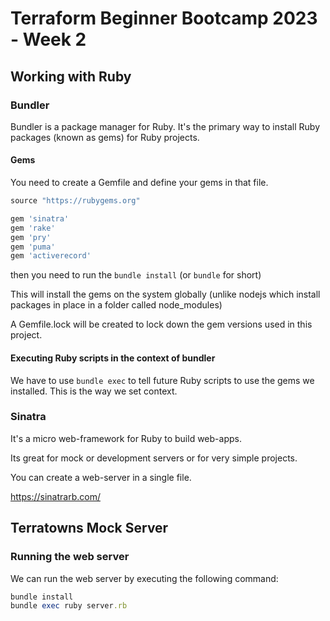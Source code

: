 # Terraform Beginner Bootcamp 2023 - Week 2

## Working with Ruby

### Bundler

Bundler is a package manager for Ruby. It's the primary way to install Ruby packages (known as gems) for Ruby projects.

#### Gems

You need to create a Gemfile and define your gems in that file.
```ruby
source "https://rubygems.org"

gem 'sinatra'
gem 'rake'
gem 'pry'
gem 'puma'
gem 'activerecord'
```

then you need to run the `bundle install` (or `bundle` for short)

This will install the gems on the system globally (unlike nodejs which install packages in place in a folder called node_modules)

A Gemfile.lock will be created to lock down the gem versions used in this project.

#### Executing Ruby scripts in the context of bundler

We have to use `bundle exec` to tell future Ruby scripts to use the gems we installed. This is the way we set context.

### Sinatra

It's a micro web-framework for Ruby to build web-apps.

Its great for mock or development servers or for very simple projects.

You can create a web-server in a single file.

https://sinatrarb.com/

## Terratowns Mock Server

### Running the web server

We can run the web server by executing the following command:
```ruby
bundle install
bundle exec ruby server.rb
```